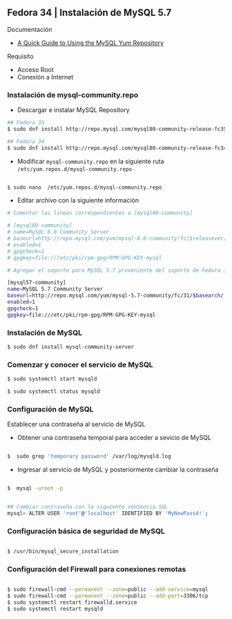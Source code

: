
## Fedora 34 | Instalación de MySQL 5.7

Documentación
- [A Quick Guide to Using the MySQL Yum Repository](https://dev.mysql.com/doc/mysql-yum-repo-quick-guide/en/)

Requisito
- Acceso Root
- Conexión a Internet


### Instalación de mysql-community.repo

- Descargar e instalar MySQL Repository

```sh
## Fedora 35
$ sudo dnf install http://repo.mysql.com/mysql80-community-release-fc35.rpm

## Fedora 34
$ sudo dnf install http://repo.mysql.com/mysql80-community-release-fc34.rpm

```


- Modificar `mysql-community.repo` en la siguiente ruta `/etc/yum.repos.d/mysql-community.repo`

```sh

$ sudo nano  /etc/yum.repos.d/mysql-community.repo

```

- Editar archivo con la siguiente información

```sh
# Comentar las lineas correspondientes a [mysql80-community]

# [mysql80-community]
# name=MySQL 8.0 Community Server
# baseurl=http://repo.mysql.com/yum/mysql-8.0-community/fc/$releasever/$basearch/
# enabled=1
# gpgcheck=1
# gpgkey=file:///etc/pki/rpm-gpg/RPM-GPG-KEY-mysql

# Agregar el soporte para MySQL 5.7 proveniente del soporte de Fedora 31

[mysql57-community]
name=MySQL 5.7 Community Server
baseurl=http://repo.mysql.com/yum/mysql-5.7-community/fc/31/$basearch/
enabled=1
gpgcheck=1
gpgkey=file:///etc/pki/rpm-gpg/RPM-GPG-KEY-mysql

```

### Instalación de MySQL

```sh
$ sudo dnf install mysql-community-server 

```


### Comenzar y conocer el servicio de MySQL

```sh
$ sudo systemctl start mysqld

$ sudo systemctl status mysqld

```


### Configuración de MySQL

Establecer una contraseña al servicio de MySQL

- Obtener una contraseña temporal para acceder a sevicio de MySQL

```sh

$  sudo grep 'temporary password' /var/log/mysqld.log

```

- Ingresar al servicio de MySQL y posteriormente cambiar la contraseña

```sh

$  mysql -uroot -p


## Cambiar contraseña con la siguiente sentencia SQL
mysql> ALTER USER 'root'@'localhost' IDENTIFIED BY 'MyNewPass4!';


```


### Configuración básica de seguridad de MySQL

```sh

$ /usr/bin/mysql_secure_installation


```

### Configuración del Firewall para conexiones remotas

```sh

$ sudo firewall-cmd --permanent --zone=public --add-service=mysql
$ sudo firewall-cmd --permanent --zone=public --add-port=3306/tcp
$ sudo systemctl restart firewalld.service
$ sudo systemctl restart mysqld

```
